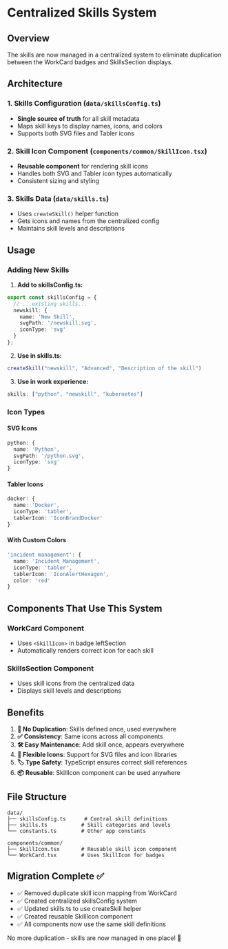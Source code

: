 # Centralized Skills System

## Overview
The skills are now managed in a centralized system to eliminate duplication between the WorkCard badges and SkillsSection displays.

## Architecture

### 1. Skills Configuration (`data/skillsConfig.ts`)
- **Single source of truth** for all skill metadata
- Maps skill keys to display names, icons, and colors
- Supports both SVG files and Tabler icons

### 2. Skill Icon Component (`components/common/SkillIcon.tsx`)
- **Reusable component** for rendering skill icons
- Handles both SVG and Tabler icon types automatically
- Consistent sizing and styling

### 3. Skills Data (`data/skills.ts`)
- Uses `createSkill()` helper function
- Gets icons and names from the centralized config
- Maintains skill levels and descriptions

## Usage

### Adding New Skills

1. **Add to skillsConfig.ts:**
```typescript
export const skillsConfig = {
  // ...existing skills...
  newskill: {
    name: 'New Skill',
    svgPath: '/newskill.svg',
    iconType: 'svg'
  }
};
```

2. **Use in skills.ts:**
```typescript
createSkill("newskill", "Advanced", "Description of the skill")
```

3. **Use in work experience:**
```typescript
skills: ["python", "newskill", "kubernetes"]
```

### Icon Types

#### SVG Icons
```typescript
python: {
  name: 'Python',
  svgPath: '/python.svg',
  iconType: 'svg'
}
```

#### Tabler Icons
```typescript
docker: {
  name: 'Docker',
  iconType: 'tabler',
  tablerIcon: 'IconBrandDocker'
}
```

#### With Custom Colors
```typescript
'incident management': {
  name: 'Incident Management',
  iconType: 'tabler',
  tablerIcon: 'IconAlertHexagon',
  color: 'red'
}
```

## Components That Use This System

### WorkCard Component
- Uses `<SkillIcon>` in badge leftSection
- Automatically renders correct icon for each skill

### SkillsSection Component  
- Uses skill icons from the centralized data
- Displays skill levels and descriptions

## Benefits

1. **🔄 No Duplication**: Skills defined once, used everywhere
2. **✅ Consistency**: Same icons across all components  
3. **🛠️ Easy Maintenance**: Add skill once, appears everywhere
4. **🎨 Flexible Icons**: Support for SVG files and icon libraries
5. **🏷️ Type Safety**: TypeScript ensures correct skill references
6. **📦 Reusable**: SkillIcon component can be used anywhere

## File Structure

```
data/
├── skillsConfig.ts      # Central skill definitions
├── skills.ts           # Skill categories and levels
└── constants.ts        # Other app constants

components/common/
├── SkillIcon.tsx       # Reusable skill icon component
└── WorkCard.tsx        # Uses SkillIcon for badges
```

## Migration Complete ✅

- ✅ Removed duplicate skill icon mapping from WorkCard
- ✅ Created centralized skillsConfig system
- ✅ Updated skills.ts to use createSkill helper
- ✅ Created reusable SkillIcon component
- ✅ All components now use the same skill definitions

No more duplication - skills are now managed in one place! 🎉
